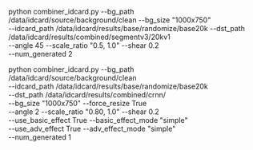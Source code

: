 python combiner_idcard.py --bg_path /data/idcard/source/background/clean --bg_size "1000x750" \
--idcard_path /data/idcard/results/base/randomize/base20k --dst_path /data/idcard/results/combined/segmentv3/20kv1 \
--angle 45 --scale_ratio "0.5, 1.0" --shear 0.2 \
--num_generated 2


python combiner_idcard.py --bg_path /data/idcard/source/background/clean \
--idcard_path /data/idcard/results/base/randomize/base20k \
--dst_path /data/idcard/results/combined/crnn/ \
--bg_size "1000x750" --force_resize True \
--angle 2 --scale_ratio "0.80, 1.0" --shear 0.2 \
--use_basic_effect True --basic_effect_mode "simple" \
--use_adv_effect True --adv_effect_mode "simple" \
--num_generated 1